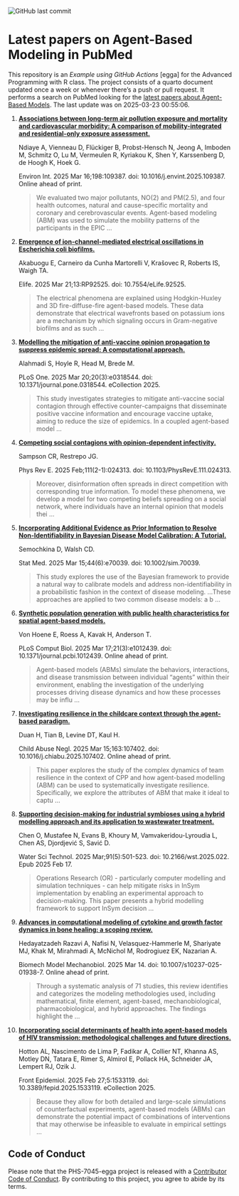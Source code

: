 ![GitHub last
commit](https://img.shields.io/github/last-commit/UofUEpiBio/PHS-7045-egga.png)

# Latest papers on Agent-Based Modeling in PubMed

This repository is an *Example using GitHub Actions* \[egga\] for the
Advanced Programming with R class. The project consists of a quarto
document updated once a week or whenever there’s a push or pull request.
It performs a search on PubMed looking for the <a
href="https://pubmed.ncbi.nlm.nih.gov/?term=agent-based+model&amp;sort=date"
target="_blank">latest papers about Agent-Based Models</a>. The last
update was on 2025-03-23 00:55:06.

<div class="cell">

</div>

1.  [**Associations between long-term air pollution exposure and
    mortality and cardiovascular morbidity: A comparison of
    mobility-integrated and residential-only exposure
    assessment.**](https://pubmed.ncbi.nlm.nih.gov/40117687/)

    Ndiaye A, Vienneau D, Flückiger B, Probst-Hensch N, Jeong A, Imboden
    M, Schmitz O, Lu M, Vermeulen R, Kyriakou K, Shen Y, Karssenberg D,
    de Hoogh K, Hoek G.

    Environ Int. 2025 Mar 16;198:109387. doi:
    10.1016/j.envint.2025.109387. Online ahead of print.

    > We evaluated two major pollutants, NO(2) and PM(2.5), and four
    > health outcomes, natural and cause-specific mortality and coronary
    > and cerebrovascular events. Agent-based modeling (ABM) was used to
    > simulate the mobility patterns of the participants in the EPIC …

2.  [**Emergence of ion-channel-mediated electrical oscillations in
    Escherichia coli
    biofilms.**](https://pubmed.ncbi.nlm.nih.gov/40117333/)

    Akabuogu E, Carneiro da Cunha Martorelli V, Krašovec R, Roberts IS,
    Waigh TA.

    Elife. 2025 Mar 21;13:RP92525. doi: 10.7554/eLife.92525.

    > The electrical phenomena are explained using Hodgkin-Huxley and 3D
    > fire-diffuse-fire agent-based models. These data demonstrate that
    > electrical wavefronts based on potassium ions are a mechanism by
    > which signaling occurs in Gram-negative biofilms and as such …

3.  [**Modelling the mitigation of anti-vaccine opinion propagation to
    suppress epidemic spread: A computational
    approach.**](https://pubmed.ncbi.nlm.nih.gov/40111968/)

    Alahmadi S, Hoyle R, Head M, Brede M.

    PLoS One. 2025 Mar 20;20(3):e0318544. doi:
    10.1371/journal.pone.0318544. eCollection 2025.

    > This study investigates strategies to mitigate anti-vaccine social
    > contagion through effective counter-campaigns that disseminate
    > positive vaccine information and encourage vaccine uptake, aiming
    > to reduce the size of epidemics. In a coupled agent-based model …

4.  [**Competing social contagions with opinion-dependent
    infectivity.**](https://pubmed.ncbi.nlm.nih.gov/40103071/)

    Sampson CR, Restrepo JG.

    Phys Rev E. 2025 Feb;111(2-1):024313. doi:
    10.1103/PhysRevE.111.024313.

    > Moreover, disinformation often spreads in direct competition with
    > corresponding true information. To model these phenomena, we
    > develop a model for two competing beliefs spreading on a social
    > network, where individuals have an internal opinion that models
    > thei …

5.  [**Incorporating Additional Evidence as Prior Information to Resolve
    Non-Identifiability in Bayesian Disease Model Calibration: A
    Tutorial.**](https://pubmed.ncbi.nlm.nih.gov/40099766/)

    Semochkina D, Walsh CD.

    Stat Med. 2025 Mar 15;44(6):e70039. doi: 10.1002/sim.70039.

    > This study explores the use of the Bayesian framework to provide a
    > natural way to calibrate models and address non-identifiability in
    > a probabilistic fashion in the context of disease modeling. …These
    > approaches are applied to two common disease models: a b …

6.  [**Synthetic population generation with public health
    characteristics for spatial agent-based
    models.**](https://pubmed.ncbi.nlm.nih.gov/40096065/)

    Von Hoene E, Roess A, Kavak H, Anderson T.

    PLoS Comput Biol. 2025 Mar 17;21(3):e1012439. doi:
    10.1371/journal.pcbi.1012439. Online ahead of print.

    > Agent-based models (ABMs) simulate the behaviors, interactions,
    > and disease transmission between individual “agents” within their
    > environment, enabling the investigation of the underlying
    > processes driving disease dynamics and how these processes may be
    > influ …

7.  [**Investigating resilience in the childcare context through the
    agent-based paradigm.**](https://pubmed.ncbi.nlm.nih.gov/40090102/)

    Duan H, Tian B, Levine DT, Kaul H.

    Child Abuse Negl. 2025 Mar 15;163:107402. doi:
    10.1016/j.chiabu.2025.107402. Online ahead of print.

    > This paper explores the study of the complex dynamics of team
    > resilience in the context of CPP and how agent-based modelling
    > (ABM) can be used to systematically investigate resilience.
    > Specifically, we explore the attributes of ABM that make it ideal
    > to captu …

8.  [**Supporting decision-making for industrial symbioses using a
    hybrid modelling approach and its application to wastewater
    treatment.**](https://pubmed.ncbi.nlm.nih.gov/40087962/)

    Chen O, Mustafee N, Evans B, Khoury M, Vamvakeridou-Lyroudia L, Chen
    AS, Djordjević S, Savić D.

    Water Sci Technol. 2025 Mar;91(5):501-523. doi:
    10.2166/wst.2025.022. Epub 2025 Feb 17.

    > Operations Research (OR) - particularly computer modelling and
    > simulation techniques - can help mitigate risks in InSym
    > implementation by enabling an experimental approach to
    > decision-making. This paper presents a hybrid modelling framework
    > to support InSym decision …

9.  [**Advances in computational modeling of cytokine and growth factor
    dynamics in bone healing: a scoping
    review.**](https://pubmed.ncbi.nlm.nih.gov/40085288/)

    Hedayatzadeh Razavi A, Nafisi N, Velasquez-Hammerle M, Shariyate MJ,
    Khak M, Mirahmadi A, McNichol M, Rodrogiuez EK, Nazarian A.

    Biomech Model Mechanobiol. 2025 Mar 14. doi:
    10.1007/s10237-025-01938-7. Online ahead of print.

    > Through a systematic analysis of 71 studies, this review
    > identifies and categorizes the modeling methodologies used,
    > including mathematical, finite element, agent-based,
    > mechanobiological, pharmacobiological, and hybrid approaches. The
    > findings highlight the …

10. [**Incorporating social determinants of health into agent-based
    models of HIV transmission: methodological challenges and future
    directions.**](https://pubmed.ncbi.nlm.nih.gov/40083834/)

    Hotton AL, Nascimento de Lima P, Fadikar A, Collier NT, Khanna AS,
    Motley DN, Tatara E, Rimer S, Almirol E, Pollack HA, Schneider JA,
    Lempert RJ, Ozik J.

    Front Epidemiol. 2025 Feb 27;5:1533119. doi:
    10.3389/fepid.2025.1533119. eCollection 2025.

    > Because they allow for both detailed and large-scale simulations
    > of counterfactual experiments, agent-based models (ABMs) can
    > demonstrate the potential impact of combinations of interventions
    > that may otherwise be infeasible to evaluate in empirical settings
    > …

## Code of Conduct

Please note that the PHS-7045-egga project is released with a
[Contributor Code of
Conduct](https://contributor-covenant.org/version/2/1/CODE_OF_CONDUCT.html).
By contributing to this project, you agree to abide by its terms.
